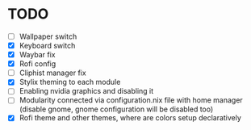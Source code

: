 # TODO

- [ ] Wallpaper switch
- [x] Keyboard switch
- [x] Waybar fix
- [x] Rofi config
- [ ] Cliphist manager fix
- [x] Stylix theming to each module
- [ ] Enabling nvidia graphics and disabling it
- [ ] Modularity connected via configuration.nix file with home manager (disable gnome, gnome configuration will be disabled too)
- [x] Rofi theme and other themes, where are colors setup declaratively
